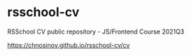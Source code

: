 # rsschool-cv
RSSchool CV public repository - JS/Frontend Course 2021Q3

https://chnosinov.github.io/rsschool-cv/cv
